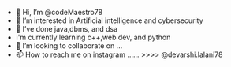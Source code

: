 - 👋 Hi, I’m @codeMaestro78
- 👀 I’m interested in Artificial intelligence and cybersecurity
- 🌱 I’ve done java,dbms, and dsa
- I'm currently learning c++,web dev, and python 
- 💞️ I’m looking to collaborate on ...
- 📫 How to reach me on instagram ......  >>>> @devarshi.lalani78


<!---
codeMaestro78/codeMaestro78 is a ✨ special ✨ repository because its `README.md` (this file) appears on your GitHub profile.
You can click the Preview link to take a look at your changes.
--->
